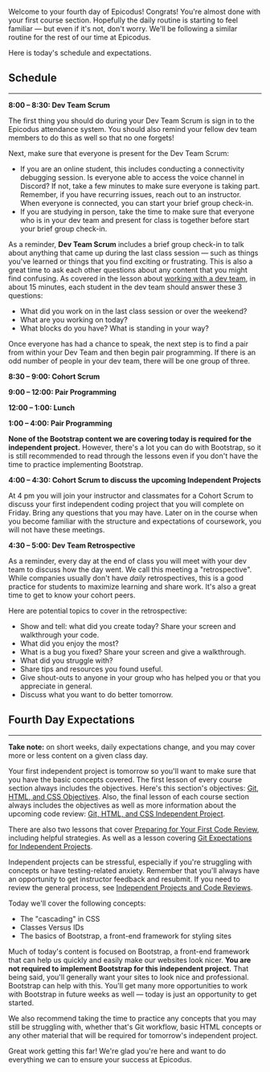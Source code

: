 Welcome to your fourth day of Epicodus! Congrats! You're almost done with your first course section. Hopefully the daily routine is starting to feel familiar — but even if it's not, don't worry. We'll be following a similar routine for the rest of our time at Epicodus.

Here is today's schedule and expectations.

## Schedule

---

**8:00 – 8:30: Dev Team Scrum**

The first thing you should do during your Dev Team Scrum is sign in to the Epicodus attendance system. You should also remind your fellow dev team members to do this as well so that no one forgets!

Next, make sure that everyone is present for the Dev Team Scrum: 

- If you are an online student, this includes conducting a connectivity debugging session. Is everyone able to access the voice channel in Discord? If not, take a few minutes to make sure everyone is taking part. Remember, if you have recurring issues, reach out to an instructor. When everyone is connected, you can start your brief group check-in.
- If you are studying in person, take the time to make sure that everyone who is in your dev team and present for class is together before start your brief group check-in.

As a reminder, **Dev Team Scrum** includes a brief group check-in to talk about anything that came up during the last class session — such as things you've learned or things that you find exciting or frustrating. This is also a great time to ask each other questions about any content that you might find confusing. As covered in the lesson about [working with a dev team](https://new.learnhowtoprogram.com/prework/getting-started-with-intro-to-programming/working-with-a-dev-team), in about 15 minutes, each student in the dev team should answer these 3 questions:

* What did you work on in the last class session or over the weekend?
* What are you working on today?
* What blocks do you have? What is standing in your way?

Once everyone has had a chance to speak, the next step is to find a pair from within your Dev Team and then begin pair programming. If there is an odd number of people in your dev team, there will be one group of three. 

**8:30 – 9:00: Cohort Scrum**

**9:00 – 12:00: Pair Programming** 

**12:00 – 1:00: Lunch**

**1:00 – 4:00: Pair Programming**

**None of the Bootstrap content we are covering today is required for the independent project.** However, there's a lot you can do with Bootstrap, so it is still recommended to read through the lessons even if you don't have the time to practice implementing Bootstrap. 

**4:00 – 4:30: Cohort Scrum to discuss the upcoming Independent Projects**

At 4 pm you will join your instructor and classmates for a Cohort Scrum to discuss your first independent coding project that you will complete on Friday. Bring any questions that you may have. Later on in the course when you become familiar with the structure and expectations of coursework, you will not have these meetings.

**4:30 – 5:00: Dev Team Retrospective**

As a reminder, every day at the end of class you will meet with your dev team to discuss how the day went. We call this meeting a "retrospective". While companies usually don't have _daily_ retrospectives, this is a good practice for students to maximize learning and share work. It's also a great time to get to know your cohort peers.

Here are potential topics to cover in the retrospective:

* Show and tell: what did you create today? Share your screen and walkthrough your code.
* What did you enjoy the most?
* What is a bug you fixed? Share your screen and give a walkthrough.
* What did you struggle with?
* Share tips and resources you found useful.
* Give shout-outs to anyone in your group who has helped you or that you appreciate in general.
* Discuss what you want to do better tomorrow.

## Fourth Day Expectations

---

**Take note:** on short weeks, daily expectations change, and you may cover more or less content on a given class day.

Your first independent project is tomorrow so you'll want to make sure that you have the basic concepts covered. The first lesson of every course section always includes the objectives. Here's this section's objectives: [Git, HTML, and CSS Objectives](https://new.learnhowtoprogram.com/introduction-to-programming/git-html-and-css/git-html-&-css-objectives). Also, the final lesson of each course section always includes the objectives as well as more information about the upcoming code review: [Git, HTML, and CSS Independent Project](https://new.learnhowtoprogram.com/introduction-to-programming/git-html-and-css/git-html-and-css-independent-project).

There are also two lessons that cover [Preparing for Your First Code Review](https://new.learnhowtoprogram.com/introduction-to-programming/git-html-and-css/homework-preparing-for-your-first-code-review), including helpful strategies. As well as a lesson covering [Git Expectations for Independent Projects](https://new.learnhowtoprogram.com/introduction-to-programming/git-html-and-css/homework-git-expectations-for-independent-projects).

Independent projects can be stressful, especially if you're struggling with concepts or have testing-related anxiety. Remember that you'll always have an opportunity to get instructor feedback and resubmit. If you need to review the general process, see [Independent Projects and Code Reviews](https://new.learnhowtoprogram.com/prework/getting-started-at-epicodus/independent-projects-and-code-reviews).

Today we'll cover the following concepts:

* The "cascading" in CSS
* Classes Versus IDs
* The basics of Bootstrap, a front-end framework for styling sites

Much of today's content is focused on Bootstrap, a front-end framework that can help us quickly and easily make our websites look nicer. **You are not required to implement Bootstrap for this independent project.** That being said, you'll generally want your sites to look nice and professional. Bootstrap can help with this. You'll get many more opportunities to work with Bootstrap in future weeks as well — today is just an opportunity to get started.

We also recommend taking the time to practice any concepts that you may still be struggling with, whether that's Git workflow, basic HTML concepts or any other material that will be required for tomorrow's independent project.

Great work getting this far! We're glad you're here and want to do everything we can to ensure your success at Epicodus.

